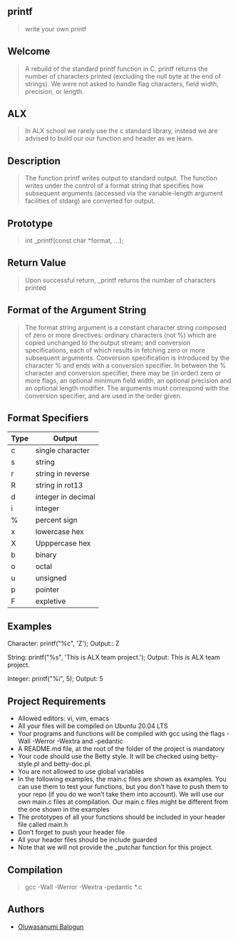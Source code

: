 ## printf

> write your own printf

## Welcome

> A rebuild of the standard printf function in C. printf returns the number of characters printed
> (excluding the null byte at the end of strings).
> We were not asked to handle flag characters, field width, precision, or length.

## ALX

> In ALX school we rarely use the c standard library, instead we are advised to build our our function and header as we learn.

## Description

> The function printf writes output to standard output. The function writes under the control of a format string that specifies how subsequent arguments (accessed via the variable-length argument facilities of stdarg) are converted for output.

## Prototype

> int _printf(const char *format, ...);

## Return Value

> Upon successful return, _printf returns the number of characters printed

## Format of the Argument String

> The format string argument is a constant character string composed of zero or more directives: ordinary characters (not %) which are copied unchanged to the output stream; and conversion specifications, each of which results in fetching zero or more subsequent arguments. Conversion specification is introduced by the character % and ends with a conversion specifier. In between the % character and conversion specifier, there may be (in order) zero or more flags, an optional minimum field width, an optional precision and an optional length modifier. The arguments must correspond with the conversion specifier, and are used in the order given.

## Format Specifiers

Type | Output
-----|-------
c | single character
s | string 
r | string in reverse
R | string in rot13
d | integer in decimal
i | integer
% | percent sign
x | lowercase hex
X | Upppercase hex
b | binary
o | octal
u | unsigned
p | pointer
F | expletive

## Examples

Character: printf("%c", 'Z'); Output:: Z

String: printf("%s", 'This is ALX team project.'); Output: This is ALX team project.

Integer: printf("%i", 5); Output: 5

## Project Requirements

* Allowed editors: vi, vim, emacs
* All your files will be compiled on Ubuntu 20.04 LTS
* Your programs and functions will be compiled with gcc using the flags -Wall -Werror -Wextra and -pedantic
* A README.md file, at the root of the folder of the project is mandatory
* Your code should use the Betty style. It will be checked using betty-style.pl and betty-doc.pl.
* You are not allowed to use global variables
* In the following examples, the main.c files are shown as examples. You can use them to test your functions, but you don’t have to push them to your repo (if you do we won’t take them into account). We will use our own main.c files at compilation. Our main.c files might be different from the one shown in the examples
* The prototypes of all your functions should be included in your header file called main.h
* Don’t forget to push your header file
* All your header files should be include guarded
* Note that we will not provide the _putchar function for this project.

## Compilation 

> gcc -Wall -Werror -Wextra -pedantic *.c

## Authors 

* [Oluwasanumi Balogun](https://github.com/Sanoxi)
